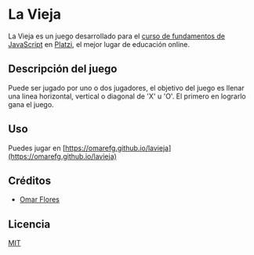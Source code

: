 # La Vieja

La Vieja es un juego desarrollado para el [curso de fundamentos de JavaScript](https://platzi.com/js) en [Platzi](https://platzi.com), el mejor lugar de educación online.

## Descripción del juego

Puede ser jugado por uno o dos jugadores, el objetivo del juego es llenar una linea horizontal, vertical o diagonal de 'X' u 'O'. El primero en lograrlo gana el juego.

## Uso

Puedes jugar en [https://omarefg.github.io/lavieja](https://omarefg.github.io/lavieja)

## Créditos

- [Omar Flores](https://twitter.com/omarefg)

## Licencia

[MIT](https://opensource.org/licenses/MIT)
